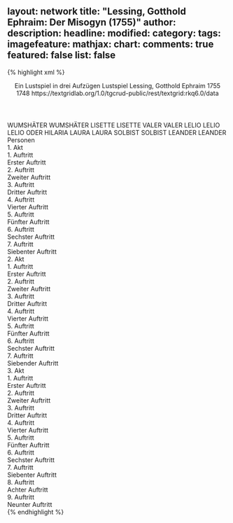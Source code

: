 layout: network
title: "Lessing, Gotthold Ephraim: Der Misogyn (1755)"
author:
description:
headline:
modified:
category:
tags:
imagefeature:
mathjax:
chart:
comments: true
featured: false
list: false
---
{% highlight xml %}
<?xml-model href="https://raw.githubusercontent.com/DLiNa/project/master/rules/lina.rnc"?><?xml-model href="https://raw.githubusercontent.com/DLiNa/project/master/rules/lina.sch"?>
<play xmlns="http://lina.digital">
  <header>
    <title>Der Misogyn</title>
    <subtitle>Ein Lustspiel in drei Aufzügen</subtitle>
    <genretitle>Lustspiel</genretitle>
    <author>Lessing, Gotthold Ephraim</author>
    <date type="print" when="1755">1755</date>
    <date type="premiere"/>
    <date type="written" when="1748">1748</date>
    <source>https://textgridlab.org/1.0/tgcrud-public/rest/textgrid:rkq6.0/data</source>
  </header>
  <personae>
    <character>
      <name>WUMSHÄTER</name>
      <alias xml:id="wumshäter">
        <name>WUMSHÄTER</name>
      </alias>
    </character>
    <character>
      <name>LISETTE</name>
      <alias xml:id="lisette">
        <name>LISETTE</name>
      </alias>
    </character>
    <character>
      <name>VALER</name>
      <alias xml:id="valer">
        <name>VALER</name>
      </alias>
    </character>
    <character>
      <name>LELIO</name>
      <alias xml:id="lelio">
        <name>LELIO</name>
      </alias>
      <alias xml:id="lelio_oder_hilaria">
        <name>LELIO ODER HILARIA</name>
      </alias>
    </character>
    <character>
      <name>LAURA</name>
      <alias xml:id="laura">
        <name>LAURA</name>
      </alias>
    </character>
    <character>
      <name>SOLBIST</name>
      <alias xml:id="solbist">
        <name>SOLBIST</name>
      </alias>
    </character>
    <character>
      <name>LEANDER</name>
      <alias xml:id="leander">
        <name>LEANDER</name>
      </alias>
    </character>
  </personae>
  <text>
    <div>
      <head>Personen</head>
    </div>
    <div>
      <head>1. Akt</head>
      <div>
        <head>1. Auftritt</head>
        <div>
          <head>Erster Auftritt</head>
          <sp who="#wumshäter">
            <amount n="16" unit="speech_acts"/>
            <amount n="242" unit="words"/>
            <amount n="13" unit="lines"/>
            <amount n="1285" unit="chars"/>
          </sp>
          <sp who="#lisette">
            <amount n="16" unit="speech_acts"/>
            <amount n="130" unit="words"/>
            <amount n="16" unit="lines"/>
            <amount n="661" unit="chars"/>
          </sp>
        </div>
      </div>
      <div>
        <head>2. Auftritt</head>
        <div>
          <head>Zweiter Auftritt</head>
          <sp who="#wumshäter">
            <amount n="13" unit="speech_acts"/>
            <amount n="796" unit="words"/>
            <amount n="1" unit="lines"/>
            <amount n="4234" unit="chars"/>
          </sp>
          <sp who="#valer">
            <amount n="12" unit="speech_acts"/>
            <amount n="298" unit="words"/>
            <amount n="5" unit="lines"/>
            <amount n="1543" unit="chars"/>
          </sp>
        </div>
      </div>
      <div>
        <head>3. Auftritt</head>
        <div>
          <head>Dritter Auftritt</head>
          <sp who="#valer">
            <amount n="9" unit="speech_acts"/>
            <amount n="161" unit="words"/>
            <amount n="6" unit="lines"/>
            <amount n="881" unit="chars"/>
          </sp>
          <sp who="#wumshäter">
            <amount n="13" unit="speech_acts"/>
            <amount n="581" unit="words"/>
            <amount n="2" unit="lines"/>
            <amount n="3178" unit="chars"/>
          </sp>
          <sp who="#lelio">
            <amount n="12" unit="speech_acts"/>
            <amount n="442" unit="words"/>
            <amount n="4" unit="lines"/>
            <amount n="2445" unit="chars"/>
          </sp>
        </div>
      </div>
      <div>
        <head>4. Auftritt</head>
        <div>
          <head>Vierter Auftritt</head>
          <sp who="#valer">
            <amount n="11" unit="speech_acts"/>
            <amount n="634" unit="words"/>
            <amount n="4" unit="lines"/>
            <amount n="3593" unit="chars"/>
          </sp>
          <sp who="#lelio">
            <amount n="10" unit="speech_acts"/>
            <amount n="201" unit="words"/>
            <amount n="5" unit="lines"/>
            <amount n="1121" unit="chars"/>
          </sp>
        </div>
      </div>
      <div>
        <head>5. Auftritt</head>
        <div>
          <head>Fünfter Auftritt</head>
          <sp who="#wumshäter">
            <amount n="11" unit="speech_acts"/>
            <amount n="269" unit="words"/>
            <amount n="5" unit="lines"/>
            <amount n="1485" unit="chars"/>
          </sp>
          <sp who="#lelio">
            <amount n="8" unit="speech_acts"/>
            <amount n="281" unit="words"/>
            <amount n="4" unit="lines"/>
            <amount n="1647" unit="chars"/>
          </sp>
          <sp who="#valer">
            <amount n="3" unit="speech_acts"/>
            <amount n="152" unit="words"/>
            <amount n="1" unit="lines"/>
            <amount n="887" unit="chars"/>
          </sp>
        </div>
      </div>
      <div>
        <head>6. Auftritt</head>
        <div>
          <head>Sechster Auftritt</head>
          <sp who="#laura">
            <amount n="12" unit="speech_acts"/>
            <amount n="247" unit="words"/>
            <amount n="6" unit="lines"/>
            <amount n="1396" unit="chars"/>
          </sp>
          <sp who="#wumshäter">
            <amount n="12" unit="speech_acts"/>
            <amount n="305" unit="words"/>
            <amount n="9" unit="lines"/>
            <amount n="1687" unit="chars"/>
          </sp>
          <sp who="#valer">
            <amount n="6" unit="speech_acts"/>
            <amount n="61" unit="words"/>
            <amount n="5" unit="lines"/>
            <amount n="344" unit="chars"/>
          </sp>
          <sp who="#lelio">
            <amount n="3" unit="speech_acts"/>
            <amount n="13" unit="words"/>
            <amount n="3" unit="lines"/>
            <amount n="59" unit="chars"/>
          </sp>
        </div>
      </div>
      <div>
        <head>7. Auftritt</head>
        <div>
          <head>Siebenter Auftritt</head>
          <sp who="#valer">
            <amount n="12" unit="speech_acts"/>
            <amount n="263" unit="words"/>
            <amount n="7" unit="lines"/>
            <amount n="1403" unit="chars"/>
          </sp>
          <sp who="#laura">
            <amount n="12" unit="speech_acts"/>
            <amount n="406" unit="words"/>
            <amount n="6" unit="lines"/>
            <amount n="2220" unit="chars"/>
          </sp>
        </div>
      </div>
    </div>
    <div>
      <head>2. Akt</head>
      <div>
        <head>1. Auftritt</head>
        <div>
          <head>Erster Auftritt</head>
          <sp who="#lelio_oder_hilaria">
            <amount n="1" unit="speech_acts"/>
            <amount n="50" unit="words"/>
            <amount n="291" unit="chars"/>
          </sp>
        </div>
      </div>
      <div>
        <head>2. Auftritt</head>
        <div>
          <head>Zweiter Auftritt</head>
          <sp who="#laura">
            <amount n="22" unit="speech_acts"/>
            <amount n="333" unit="words"/>
            <amount n="17" unit="lines"/>
            <amount n="1842" unit="chars"/>
          </sp>
          <sp who="#lelio">
            <amount n="21" unit="speech_acts"/>
            <amount n="609" unit="words"/>
            <amount n="12" unit="lines"/>
            <amount n="3484" unit="chars"/>
          </sp>
        </div>
      </div>
      <div>
        <head>3. Auftritt</head>
        <div>
          <head>Dritter Auftritt</head>
          <sp who="#lelio">
            <amount n="1" unit="speech_acts"/>
            <amount n="22" unit="words"/>
            <amount n="116" unit="chars"/>
          </sp>
          <sp who="#wumshäter">
            <amount n="1" unit="speech_acts"/>
            <amount n="121" unit="words"/>
            <amount n="666" unit="chars"/>
          </sp>
          <sp who="#valer">
            <amount n="1" unit="speech_acts"/>
            <amount n="10" unit="words"/>
            <amount n="1" unit="lines"/>
            <amount n="53" unit="chars"/>
          </sp>
        </div>
      </div>
      <div>
        <head>4. Auftritt</head>
        <div>
          <head>Vierter Auftritt</head>
          <sp who="#wumshäter">
            <amount n="5" unit="speech_acts"/>
            <amount n="55" unit="words"/>
            <amount n="4" unit="lines"/>
            <amount n="277" unit="chars"/>
          </sp>
          <sp who="#solbist">
            <amount n="9" unit="speech_acts"/>
            <amount n="226" unit="words"/>
            <amount n="5" unit="lines"/>
            <amount n="1259" unit="chars"/>
          </sp>
          <sp who="#valer">
            <amount n="1" unit="speech_acts"/>
            <amount n="20" unit="words"/>
            <amount n="118" unit="chars"/>
          </sp>
          <sp who="#lelio">
            <amount n="7" unit="speech_acts"/>
            <amount n="97" unit="words"/>
            <amount n="5" unit="lines"/>
            <amount n="538" unit="chars"/>
          </sp>
        </div>
      </div>
      <div>
        <head>5. Auftritt</head>
        <div>
          <head>Fünfter Auftritt</head>
          <sp who="#wumshäter">
            <amount n="32" unit="speech_acts"/>
            <amount n="704" unit="words"/>
            <amount n="21" unit="lines"/>
            <amount n="3816" unit="chars"/>
          </sp>
          <sp who="#solbist">
            <amount n="32" unit="speech_acts"/>
            <amount n="1054" unit="words"/>
            <amount n="17" unit="lines"/>
            <amount n="5831" unit="chars"/>
          </sp>
        </div>
      </div>
      <div>
        <head>6. Auftritt</head>
        <div>
          <head>Sechster Auftritt</head>
          <sp who="#solbist">
            <amount n="7" unit="speech_acts"/>
            <amount n="515" unit="words"/>
            <amount n="2" unit="lines"/>
            <amount n="2875" unit="chars"/>
          </sp>
          <sp who="#lisette">
            <amount n="7" unit="speech_acts"/>
            <amount n="188" unit="words"/>
            <amount n="4" unit="lines"/>
            <amount n="1041" unit="chars"/>
          </sp>
        </div>
      </div>
      <div>
        <head>7. Auftritt</head>
        <div>
          <head>Siebender Auftritt</head>
          <sp who="#wumshäter">
            <amount n="6" unit="speech_acts"/>
            <amount n="74" unit="words"/>
            <amount n="5" unit="lines"/>
            <amount n="382" unit="chars"/>
          </sp>
          <sp who="#lisette">
            <amount n="6" unit="speech_acts"/>
            <amount n="102" unit="words"/>
            <amount n="4" unit="lines"/>
            <amount n="549" unit="chars"/>
          </sp>
        </div>
      </div>
    </div>
    <div>
      <head>3. Akt</head>
      <div>
        <head>1. Auftritt</head>
        <div>
          <head>Erster Auftritt</head>
          <sp who="#lisette">
            <amount n="8" unit="speech_acts"/>
            <amount n="200" unit="words"/>
            <amount n="4" unit="lines"/>
            <amount n="1184" unit="chars"/>
          </sp>
          <sp who="#laura">
            <amount n="7" unit="speech_acts"/>
            <amount n="387" unit="words"/>
            <amount n="1" unit="lines"/>
            <amount n="2155" unit="chars"/>
          </sp>
        </div>
      </div>
      <div>
        <head>2. Auftritt</head>
        <div>
          <head>Zweiter Auftritt</head>
          <sp who="#wumshäter">
            <amount n="4" unit="speech_acts"/>
            <amount n="154" unit="words"/>
            <amount n="1" unit="lines"/>
            <amount n="890" unit="chars"/>
          </sp>
          <sp who="#lisette">
            <amount n="2" unit="speech_acts"/>
            <amount n="48" unit="words"/>
            <amount n="1" unit="lines"/>
            <amount n="248" unit="chars"/>
          </sp>
          <sp who="#laura">
            <amount n="1" unit="speech_acts"/>
            <amount n="50" unit="words"/>
            <amount n="283" unit="chars"/>
          </sp>
        </div>
      </div>
      <div>
        <head>3. Auftritt</head>
        <div>
          <head>Dritter Auftritt</head>
          <sp who="#valer">
            <amount n="2" unit="speech_acts"/>
            <amount n="95" unit="words"/>
            <amount n="538" unit="chars"/>
          </sp>
          <sp who="#wumshäter">
            <amount n="1" unit="speech_acts"/>
            <amount n="46" unit="words"/>
            <amount n="243" unit="chars"/>
          </sp>
          <sp who="#laura">
            <amount n="1" unit="speech_acts"/>
            <amount n="23" unit="words"/>
            <amount n="130" unit="chars"/>
          </sp>
        </div>
      </div>
      <div>
        <head>4. Auftritt</head>
        <div>
          <head>Vierter Auftritt</head>
          <sp who="#valer">
            <amount n="7" unit="speech_acts"/>
            <amount n="101" unit="words"/>
            <amount n="6" unit="lines"/>
            <amount n="548" unit="chars"/>
          </sp>
          <sp who="#lelio">
            <amount n="4" unit="speech_acts"/>
            <amount n="126" unit="words"/>
            <amount n="1" unit="lines"/>
            <amount n="728" unit="chars"/>
          </sp>
          <sp who="#wumshäter">
            <amount n="11" unit="speech_acts"/>
            <amount n="499" unit="words"/>
            <amount n="4" unit="lines"/>
            <amount n="2831" unit="chars"/>
          </sp>
          <sp who="#laura">
            <amount n="5" unit="speech_acts"/>
            <amount n="125" unit="words"/>
            <amount n="2" unit="lines"/>
            <amount n="695" unit="chars"/>
          </sp>
        </div>
      </div>
      <div>
        <head>5. Auftritt</head>
        <div>
          <head>Fünfter Auftritt</head>
          <sp who="#laura">
            <amount n="1" unit="speech_acts"/>
            <amount n="46" unit="words"/>
            <amount n="246" unit="chars"/>
          </sp>
          <sp who="#lelio">
            <amount n="1" unit="speech_acts"/>
            <amount n="153" unit="words"/>
            <amount n="849" unit="chars"/>
          </sp>
        </div>
      </div>
      <div>
        <head>6. Auftritt</head>
        <div>
          <head>Sechster Auftritt</head>
          <sp who="#laura">
            <amount n="5" unit="speech_acts"/>
            <amount n="145" unit="words"/>
            <amount n="2" unit="lines"/>
            <amount n="767" unit="chars"/>
          </sp>
          <sp who="#lisette">
            <amount n="5" unit="speech_acts"/>
            <amount n="187" unit="words"/>
            <amount n="1051" unit="chars"/>
          </sp>
        </div>
      </div>
      <div>
        <head>7. Auftritt</head>
        <div>
          <head>Siebenter Auftritt</head>
          <sp who="#wumshäter">
            <amount n="5" unit="speech_acts"/>
            <amount n="102" unit="words"/>
            <amount n="2" unit="lines"/>
            <amount n="535" unit="chars"/>
          </sp>
          <sp who="#leander">
            <amount n="2" unit="speech_acts"/>
            <amount n="42" unit="words"/>
            <amount n="1" unit="lines"/>
            <amount n="233" unit="chars"/>
          </sp>
          <sp who="#laura">
            <amount n="2" unit="speech_acts"/>
            <amount n="70" unit="words"/>
            <amount n="1" unit="lines"/>
            <amount n="406" unit="chars"/>
          </sp>
          <sp who="#lisette">
            <amount n="1" unit="speech_acts"/>
            <amount n="16" unit="words"/>
            <amount n="1" unit="lines"/>
            <amount n="78" unit="chars"/>
          </sp>
        </div>
      </div>
      <div>
        <head>8. Auftritt</head>
        <div>
          <head>Achter Auftritt</head>
          <sp who="#valer">
            <amount n="9" unit="speech_acts"/>
            <amount n="245" unit="words"/>
            <amount n="4" unit="lines"/>
            <amount n="1420" unit="chars"/>
          </sp>
          <sp who="#laura">
            <amount n="1" unit="speech_acts"/>
            <amount n="35" unit="words"/>
            <amount n="195" unit="chars"/>
          </sp>
          <sp who="#leander">
            <amount n="4" unit="speech_acts"/>
            <amount n="53" unit="words"/>
            <amount n="3" unit="lines"/>
            <amount n="293" unit="chars"/>
          </sp>
          <sp who="#wumshäter">
            <amount n="8" unit="speech_acts"/>
            <amount n="237" unit="words"/>
            <amount n="2" unit="lines"/>
            <amount n="1318" unit="chars"/>
          </sp>
        </div>
      </div>
      <div>
        <head>9. Auftritt</head>
        <div>
          <head>Neunter Auftritt</head>
          <sp who="#lelio">
            <amount n="8" unit="speech_acts"/>
            <amount n="129" unit="words"/>
            <amount n="6" unit="lines"/>
            <amount n="712" unit="chars"/>
          </sp>
          <sp who="#wumshäter">
            <amount n="12" unit="speech_acts"/>
            <amount n="282" unit="words"/>
            <amount n="9" unit="lines"/>
            <amount n="1532" unit="chars"/>
          </sp>
          <sp who="#lisette">
            <amount n="3" unit="speech_acts"/>
            <amount n="46" unit="words"/>
            <amount n="2" unit="lines"/>
            <amount n="282" unit="chars"/>
          </sp>
          <sp who="#valer">
            <amount n="4" unit="speech_acts"/>
            <amount n="96" unit="words"/>
            <amount n="2" unit="lines"/>
            <amount n="557" unit="chars"/>
          </sp>
          <sp who="#laura">
            <amount n="2" unit="speech_acts"/>
            <amount n="78" unit="words"/>
            <amount n="488" unit="chars"/>
          </sp>
          <sp who="#leander">
            <amount n="1" unit="speech_acts"/>
            <amount n="5" unit="words"/>
            <amount n="1" unit="lines"/>
            <amount n="22" unit="chars"/>
          </sp>
        </div>
      </div>
    </div>
  </text>
</play>
{% endhighlight %}